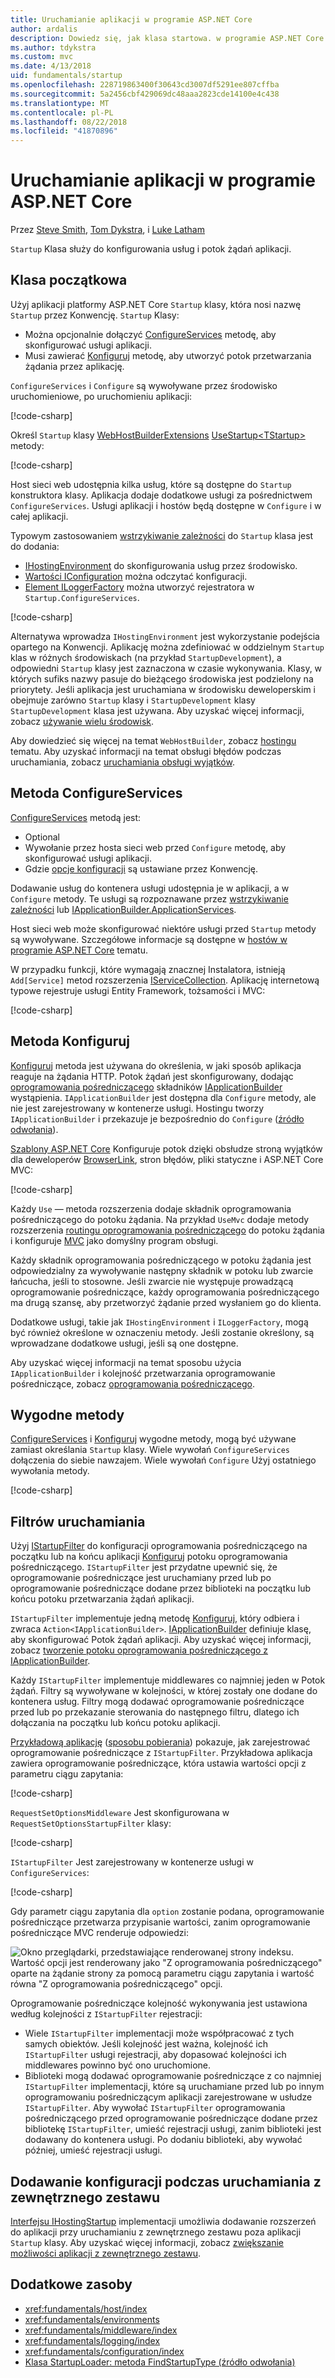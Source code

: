 ```yaml
---
title: Uruchamianie aplikacji w programie ASP.NET Core
author: ardalis
description: Dowiedz się, jak klasa startowa. w programie ASP.NET Core umożliwia skonfigurowanie usług i potok żądań aplikacji.
ms.author: tdykstra
ms.custom: mvc
ms.date: 4/13/2018
uid: fundamentals/startup
ms.openlocfilehash: 228719863400f30643cd3007df5291ee807cffba
ms.sourcegitcommit: 5a2456cbf429069dc48aaa2823cde14100e4c438
ms.translationtype: MT
ms.contentlocale: pl-PL
ms.lasthandoff: 08/22/2018
ms.locfileid: "41870896"
---
```

# <a name="application-startup-in-aspnet-core"></a>Uruchamianie aplikacji w programie ASP.NET Core

Przez [Steve Smith](https://ardalis.com), [Tom Dykstra](https://github.com/tdykstra), i [Luke Latham](https://github.com/guardrex)

`Startup` Klasa służy do konfigurowania usług i potok żądań aplikacji.

## <a name="the-startup-class"></a>Klasa początkowa

Użyj aplikacji platformy ASP.NET Core `Startup` klasy, która nosi nazwę `Startup` przez Konwencję. `Startup` Klasy:

* Można opcjonalnie dołączyć [ConfigureServices](/dotnet/api/microsoft.aspnetcore.hosting.startupbase.configureservices) metodę, aby skonfigurować usługi aplikacji.
* Musi zawierać [Konfiguruj](/dotnet/api/microsoft.aspnetcore.hosting.startupbase.configure) metodę, aby utworzyć potok przetwarzania żądania przez aplikację.

`ConfigureServices` i `Configure` są wywoływane przez środowisko uruchomieniowe, po uruchomieniu aplikacji:

[!code-csharp[](startup/snapshot_sample/Startup1.cs)]

Określ `Startup` klasy [WebHostBuilderExtensions](/dotnet/api/Microsoft.AspNetCore.Hosting.WebHostBuilderExtensions) [UseStartup&lt;TStartup&gt; ](/dotnet/api/microsoft.aspnetcore.hosting.webhostbuilderextensions.usestartup#Microsoft_AspNetCore_Hosting_WebHostBuilderExtensions_UseStartup__1_Microsoft_AspNetCore_Hosting_IWebHostBuilder_) metody:

[!code-csharp[](../common/samples/WebApplication1DotNetCore2.0App/Program.cs?name=snippet_Main&highlight=10)]

Host sieci web udostępnia kilka usług, które są dostępne do `Startup` konstruktora klasy. Aplikacja dodaje dodatkowe usługi za pośrednictwem `ConfigureServices`. Usługi aplikacji i hostów będą dostępne w `Configure` i w całej aplikacji.

Typowym zastosowaniem [wstrzykiwanie zależności](xref:fundamentals/dependency-injection) do `Startup` klasa jest do dodania:

* [IHostingEnvironment](/dotnet/api/Microsoft.AspNetCore.Hosting.IHostingEnvironment) do skonfigurowania usług przez środowisko.
* [Wartości IConfiguration](/dotnet/api/microsoft.extensions.configuration.iconfiguration) można odczytać konfiguracji.
* [Element ILoggerFactory](/dotnet/api/microsoft.extensions.logging.iloggerfactory) można utworzyć rejestratora w `Startup.ConfigureServices`.

[!code-csharp[](startup/snapshot_sample/Startup2.cs)]

Alternatywa wprowadza `IHostingEnvironment` jest wykorzystanie podejścia opartego na Konwencji. Aplikację można zdefiniować w oddzielnym `Startup` klas w różnych środowiskach (na przykład `StartupDevelopment`), a odpowiedni `Startup` klasy jest zaznaczona w czasie wykonywania. Klasy, w których sufiks nazwy pasuje do bieżącego środowiska jest podzielony na priorytety. Jeśli aplikacja jest uruchamiana w środowisku deweloperskim i obejmuje zarówno `Startup` klasy i `StartupDevelopment` klasy `StartupDevelopment` klasa jest używana. Aby uzyskać więcej informacji, zobacz [używanie wielu środowisk](xref:fundamentals/environments#environment-based-startup-class-and-methods).

Aby dowiedzieć się więcej na temat `WebHostBuilder`, zobacz [hostingu](xref:fundamentals/host/index) tematu. Aby uzyskać informacji na temat obsługi błędów podczas uruchamiania, zobacz [uruchamiania obsługi wyjątków](xref:fundamentals/error-handling#startup-exception-handling).

## <a name="the-configureservices-method"></a>Metoda ConfigureServices

[ConfigureServices](/dotnet/api/microsoft.aspnetcore.hosting.startupbase.configureservices) metodą jest:

* Optional
* Wywołanie przez hosta sieci web przed `Configure` metodę, aby skonfigurować usługi aplikacji.
* Gdzie [opcje konfiguracji](xref:fundamentals/configuration/index) są ustawiane przez Konwencję.

Dodawanie usług do kontenera usługi udostępnia je w aplikacji, a w `Configure` metody. Te usługi są rozpoznawane przez [wstrzykiwanie zależności](xref:fundamentals/dependency-injection) lub [IApplicationBuilder.ApplicationServices](/dotnet/api/microsoft.aspnetcore.builder.iapplicationbuilder.applicationservices).

Host sieci web może skonfigurować niektóre usługi przed `Startup` metody są wywoływane. Szczegółowe informacje są dostępne w [hostów w programie ASP.NET Core](xref:fundamentals/host/index) tematu.

W przypadku funkcji, które wymagają znacznej Instalatora, istnieją `Add[Service]` metod rozszerzenia [IServiceCollection](/dotnet/api/Microsoft.Extensions.DependencyInjection.IServiceCollection). Aplikację internetową typowe rejestruje usługi Entity Framework, tożsamości i MVC:

[!code-csharp[](../common/samples/WebApplication1/Startup.cs?highlight=4,7,11&start=40&end=55)]

## <a name="the-configure-method"></a>Metoda Konfiguruj

[Konfiguruj](/dotnet/api/microsoft.aspnetcore.hosting.startupbase.configure) metoda jest używana do określenia, w jaki sposób aplikacja reaguje na żądania HTTP. Potok żądań jest skonfigurowany, dodając [oprogramowania pośredniczącego](xref:fundamentals/middleware/index) składników [IApplicationBuilder](/dotnet/api/microsoft.aspnetcore.builder.iapplicationbuilder) wystąpienia. `IApplicationBuilder` jest dostępna dla `Configure` metody, ale nie jest zarejestrowany w kontenerze usługi. Hostingu tworzy `IApplicationBuilder` i przekazuje je bezpośrednio do `Configure` ([źródło odwołania](https://github.com/aspnet/Hosting/blob/release/2.0.0/src/Microsoft.AspNetCore.Hosting/Internal/WebHost.cs#L179-L192)).

[Szablony ASP.NET Core](/dotnet/core/tools/dotnet-new) Konfiguruje potok dzięki obsłudze stroną wyjątków dla deweloperów [BrowserLink](http://vswebessentials.com/features/browserlink), stron błędów, pliki statyczne i ASP.NET Core MVC:

[!code-csharp[](../common/samples/WebApplication1DotNetCore2.0App/Startup.cs?range=28-48&highlight=5,6,10,13,15)]

Każdy `Use` — metoda rozszerzenia dodaje składnik oprogramowania pośredniczącego do potoku żądania. Na przykład `UseMvc` dodaje metody rozszerzenia [routingu oprogramowania pośredniczącego](xref:fundamentals/routing) do potoku żądania i konfiguruje [MVC](xref:mvc/overview) jako domyślny program obsługi.

Każdy składnik oprogramowania pośredniczącego w potoku żądania jest odpowiedzialny za wywoływanie następny składnik w potoku lub zwarcie łańcucha, jeśli to stosowne. Jeśli zwarcie nie występuje prowadzącą oprogramowanie pośredniczące, każdy oprogramowania pośredniczącego ma drugą szansę, aby przetworzyć żądanie przed wysłaniem go do klienta.

Dodatkowe usługi, takie jak `IHostingEnvironment` i `ILoggerFactory`, mogą być również określone w oznaczeniu metody. Jeśli zostanie określony, są wprowadzane dodatkowe usługi, jeśli są one dostępne.

Aby uzyskać więcej informacji na temat sposobu użycia `IApplicationBuilder` i kolejność przetwarzania oprogramowanie pośredniczące, zobacz [oprogramowania pośredniczącego](xref:fundamentals/middleware/index).

## <a name="convenience-methods"></a>Wygodne metody

[ConfigureServices](/dotnet/api/microsoft.aspnetcore.hosting.iwebhostbuilder.configureservices) i [Konfiguruj](/dotnet/api/microsoft.aspnetcore.hosting.webhostbuilderextensions.configure) wygodne metody, mogą być używane zamiast określania `Startup` klasy. Wiele wywołań `ConfigureServices` dołączenia do siebie nawzajem. Wiele wywołań `Configure` Użyj ostatniego wywołania metody.

[!code-csharp[](startup/snapshot_sample/Program.cs?highlight=18,22)]

## <a name="startup-filters"></a>Filtrów uruchamiania

Użyj [IStartupFilter](/dotnet/api/microsoft.aspnetcore.hosting.istartupfilter) do konfiguracji oprogramowania pośredniczącego na początku lub na końcu aplikacji [Konfiguruj](#the-configure-method) potoku oprogramowania pośredniczącego. `IStartupFilter` jest przydatne upewnić się, że oprogramowanie pośredniczące jest uruchamiany przed lub po oprogramowanie pośredniczące dodane przez biblioteki na początku lub końcu potoku przetwarzania żądań aplikacji.

`IStartupFilter` implementuje jedną metodę [Konfiguruj](/dotnet/api/microsoft.aspnetcore.hosting.istartupfilter.configure), który odbiera i zwraca `Action<IApplicationBuilder>`. [IApplicationBuilder](/dotnet/api/microsoft.aspnetcore.builder.iapplicationbuilder) definiuje klasę, aby skonfigurować Potok żądań aplikacji. Aby uzyskać więcej informacji, zobacz [tworzenie potoku oprogramowania pośredniczącego z IApplicationBuilder](xref:fundamentals/middleware/index#create-a-middleware-pipeline-with-iapplicationbuilder).

Każdy `IStartupFilter` implementuje middlewares co najmniej jeden w Potok żądań. Filtry są wywoływane w kolejności, w której zostały one dodane do kontenera usług. Filtry mogą dodawać oprogramowanie pośredniczące przed lub po przekazanie sterowania do następnego filtru, dlatego ich dołączania na początku lub końcu potoku aplikacji.

[Przykładową aplikację](https://github.com/aspnet/Docs/tree/master/aspnetcore/fundamentals/startup/sample/) ([sposobu pobierania](xref:tutorials/index#how-to-download-a-sample)) pokazuje, jak zarejestrować oprogramowanie pośredniczące z `IStartupFilter`. Przykładowa aplikacja zawiera oprogramowanie pośredniczące, która ustawia wartości opcji z parametru ciągu zapytania:

[!code-csharp[](startup/sample/RequestSetOptionsMiddleware.cs?name=snippet1)]

`RequestSetOptionsMiddleware` Jest skonfigurowana w `RequestSetOptionsStartupFilter` klasy:

[!code-csharp[](startup/sample/RequestSetOptionsStartupFilter.cs?name=snippet1&highlight=7)]

`IStartupFilter` Jest zarejestrowany w kontenerze usługi w `ConfigureServices`:

[!code-csharp[](startup/sample/Startup.cs?name=snippet1&highlight=3)]

Gdy parametr ciągu zapytania dla `option` zostanie podana, oprogramowanie pośredniczące przetwarza przypisanie wartości, zanim oprogramowanie pośredniczące MVC renderuje odpowiedzi:

![Okno przeglądarki, przedstawiające renderowanej strony indeksu. Wartość opcji jest renderowany jako "Z oprogramowania pośredniczącego" oparte na żądanie strony za pomocą parametru ciągu zapytania i wartość równa "Z oprogramowania pośredniczącego" opcji.](startup/_static/index.png)

Oprogramowanie pośredniczące kolejność wykonywania jest ustawiona według kolejności z `IStartupFilter` rejestracji:

* Wiele `IStartupFilter` implementacji może współpracować z tych samych obiektów. Jeśli kolejność jest ważna, kolejność ich `IStartupFilter` usługi rejestracji, aby dopasować kolejności ich middlewares powinno być ono uruchomione.
* Biblioteki mogą dodawać oprogramowanie pośredniczące z co najmniej `IStartupFilter` implementacji, które są uruchamiane przed lub po innym oprogramowaniu pośredniczącym aplikacji zarejestrowane w usłudze `IStartupFilter`. Aby wywołać `IStartupFilter` oprogramowania pośredniczącego przed oprogramowanie pośredniczące dodane przez bibliotekę `IStartupFilter`, umieść rejestracji usługi, zanim biblioteki jest dodawany do kontenera usługi. Po dodaniu biblioteki, aby wywołać później, umieść rejestracji usługi.

## <a name="adding-configuration-at-startup-from-an-external-assembly"></a>Dodawanie konfiguracji podczas uruchamiania z zewnętrznego zestawu

[Interfejsu IHostingStartup](/dotnet/api/microsoft.aspnetcore.hosting.ihostingstartup) implementacji umożliwia dodawanie rozszerzeń do aplikacji przy uruchamianiu z zewnętrznego zestawu poza aplikacji `Startup` klasy. Aby uzyskać więcej informacji, zobacz [zwiększanie możliwości aplikacji z zewnętrznego zestawu](xref:fundamentals/configuration/platform-specific-configuration).

## <a name="additional-resources"></a>Dodatkowe zasoby

* <xref:fundamentals/host/index>
* <xref:fundamentals/environments>
* <xref:fundamentals/middleware/index>
* <xref:fundamentals/logging/index>
* <xref:fundamentals/configuration/index>
* [Klasa StartupLoader: metoda FindStartupType (źródło odwołania)](https://github.com/aspnet/Hosting/blob/rel/2.0.0/src/Microsoft.AspNetCore.Hosting/Internal/StartupLoader.cs#L66-L116)
